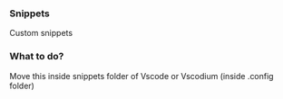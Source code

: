 ### Snippets
Custom snippets

### What to do?
Move this inside snippets folder of Vscode or Vscodium \(inside .config folder\)

